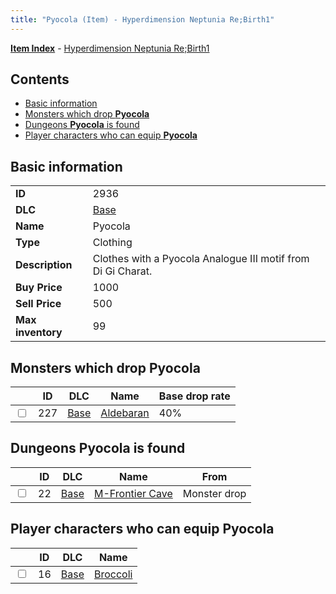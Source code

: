 ```yaml
---
title: "Pyocola (Item) - Hyperdimension Neptunia Re;Birth1"
---
```


[**Item Index**](/neptunia/rb1/item/index.html) - [Hyperdimension Neptunia Re;Birth1](/neptunia/rb1)

## Contents

- [Basic information](#basic-information)
- [Monsters which drop **Pyocola**](#monsters-which-drop-pyocola)
- [Dungeons **Pyocola** is found](#dungeons-pyocola-is-found)
- [Player characters who can equip **Pyocola**](#player-characters-who-can-equip-pyocola)

## Basic information

|   |   |
| -- | -- |
| **ID** | 2936 |
| **DLC** | [Base](/neptunia/rb1/dlc/1-base.html) |
| **Name** | Pyocola |
| **Type** | Clothing |
| **Description** | Clothes with a Pyocola Analogue III motif from Di Gi Charat. |
| **Buy Price** | 1000 |
| **Sell Price** | 500 |
| **Max inventory** | 99 |

## Monsters which drop **Pyocola**

|    | ID | DLC | Name | Base drop rate |
| -- | -- | --- | ---- | -------------- |
| <input type="checkbox" id="rb1-monster-1-227" class="trackbox" /> | 227 | [Base](/neptunia/rb1/dlc/1-base.html) | [Aldebaran](/neptunia/rb1/monster/1-227-aldebaran.html) | 40% |

## Dungeons **Pyocola** is found

|    | ID | DLC | Name | From |
| -- | -- | --- | ---- | ---- |
| <input type="checkbox" id="rb1-dungeon-1-22" class="trackbox" /> | 22 | [Base](/neptunia/rb1/dlc/1-base.html) | [M-Frontier Cave](/neptunia/rb1/dungeon/1-22-m-frontier-cave.html) | Monster drop |

## Player characters who can equip **Pyocola**

|    | ID | DLC | Name |
| -- | -- | --- | ---- |
| <input type="checkbox" id="rb1-player-1-16" class="trackbox" /> | 16 | [Base](/neptunia/rb1/dlc/1-base.html) | [Broccoli](/neptunia/rb1/player/1-16-broccoli.html) |